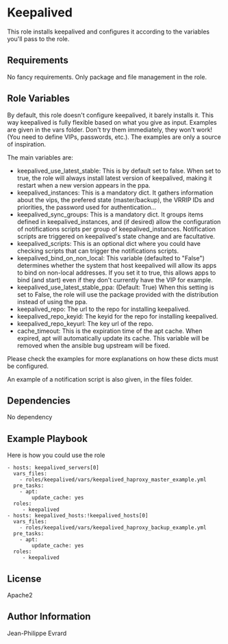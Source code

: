 Keepalived
=========

This role installs keepalived and configures it according to the variables you'll pass to the role.

Requirements
------------

No fancy requirements. Only package and file management in the role.

Role Variables
--------------

By default, this role doesn't configure keepalived, it barely installs it. This way keepalived is fully flexible based on what you give as input.
Examples are given in the vars folder. Don't try them immediately, they won't work! (You need to define VIPs, passwords, etc.). The examples are only a source of inspiration.

The main variables are:

* keepalived_use_latest_stable: This is by default set to false. When set to true, the role will always install latest version of keepalived, making it restart when a new version appears in the ppa.
* keepalived_instances: This is a mandatory dict. It gathers information about the vips, the prefered state (master/backup), the VRRIP IDs and priorities, the password used for authentication...
* keepalived_sync_groups: This is a mandatory dict. It groups items defined in keepalived_instances, and (if desired) allow the configuration of notifications scripts per group of keepalived_instances. Notification scripts are triggered on keepalived's state change and are facultative.
* keepalived_scripts: This is an optional dict where you could have checking scripts that can trigger the notifications scripts.
* keepalived_bind_on_non_local: This variable (defaulted to "False") determines whether the system that host keepalived will allow its apps to bind on non-local addresses. If you set it to true, this allows apps to bind (and start) even if they don't currently have the VIP for example.
* keepalived_use_latest_stable_ppa: (Default: True) When this setting is set to False, the role will use the package provided with the distribution instead of using the ppa.
* keepalived_repo: The url to the repo for installing keepalived.
* keepalived_repo_keyid: The keyid for the repo for installing keepalived.
* keepalived_repo_keyurl: The key url of the repo.
* cache_timeout: This is the expiration time of the apt cache. When expired, apt will automatically update its cache. This variable will be removed when the ansible bug upstream will be fixed.

Please check the examples for more explanations on how these dicts must be configured.

An example of a notification script is also given, in the files folder.

Dependencies
------------

No dependency

Example Playbook
----------------

Here is how you could use the role

    - hosts: keepalived_servers[0]
      vars_files:
        - roles/keepalived/vars/keepalived_haproxy_master_example.yml
      pre_tasks:
        - apt:
            update_cache: yes
      roles:
         - keepalived
    - hosts: keepalived_hosts:!keepalived_hosts[0]
      vars_files:
        - roles/keepalived/vars/keepalived_haproxy_backup_example.yml
      pre_tasks:
        - apt:
            update_cache: yes
      roles:
         - keepalived

License
-------

Apache2

Author Information
------------------

Jean-Philippe Evrard
